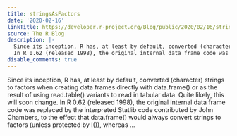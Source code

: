 ```yaml
---
title: stringsAsFactors
date: '2020-02-16'
linkTitle: https://developer.r-project.org/Blog/public/2020/02/16/stringsasfactors/
source: The R Blog
description: |-
  Since its inception, R has, at least by default, converted (character) strings to factors when creating data frames directly with data.frame() or as the result of using read.table() variants to read in tabular data. Quite likely, this will soon change.
  In R 0.62 (released 1998), the original internal data frame code was replaced by the interpreted Statlib code contributed by John Chambers, to the effect that data.frame() would always convert strings to factors (unless protected by I()), whereas ...
disable_comments: true
---
```

Since its inception, R has, at least by default, converted (character) strings to factors when creating data frames directly with data.frame() or as the result of using read.table() variants to read in tabular data. Quite likely, this will soon change.
In R 0.62 (released 1998), the original internal data frame code was replaced by the interpreted Statlib code contributed by John Chambers, to the effect that data.frame() would always convert strings to factors (unless protected by I()), whereas ...
